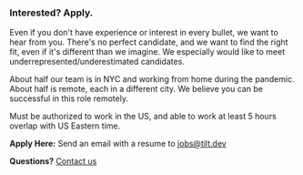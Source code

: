 
### Interested? Apply.

Even if you don't have experience or interest in every bullet, we want to hear
from you. There's no perfect candidate, and we want to find the right fit, even
if it's different than we imagine. We especially would like to meet
underrepresented/underestimated candidates.

About half our team is in NYC and working from home during the pandemic. About
half is remote, each in a different city. We believe you can be successful in
this role remotely.

Must be authorized to work in the US, and able to work at least 5 hours overlap
with US Eastern time.

**Apply Here:** Send an email with a resume to 
<a href="mailto:jobs@tilt.dev">jobs@tilt.dev</a>

**Questions?** <a href="mailto:hi@tilt.dev">Contact us</a>
